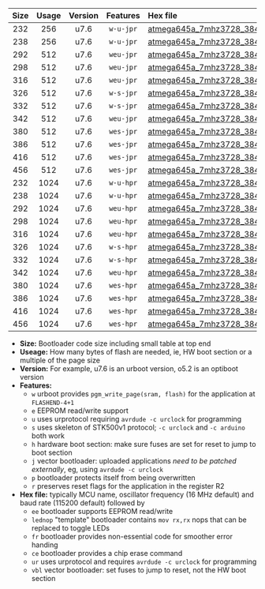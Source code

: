 |Size|Usage|Version|Features|Hex file|
|:-:|:-:|:-:|:-:|:--|
|232|256|u7.6|`w-u-jpr`|[atmega645a_7mhz3728_38400bps_ur_vbl.hex](https://raw.githubusercontent.com/stefanrueger/urboot/main//atmega645a_7mhz3728_38400bps_ur_vbl.hex)|
|238|256|u7.6|`w-u-jpr`|[atmega645a_7mhz3728_38400bps_lednop_ur_vbl.hex](https://raw.githubusercontent.com/stefanrueger/urboot/main//atmega645a_7mhz3728_38400bps_lednop_ur_vbl.hex)|
|292|512|u7.6|`weu-jpr`|[atmega645a_7mhz3728_38400bps_ee_ur_vbl.hex](https://raw.githubusercontent.com/stefanrueger/urboot/main//atmega645a_7mhz3728_38400bps_ee_ur_vbl.hex)|
|298|512|u7.6|`weu-jpr`|[atmega645a_7mhz3728_38400bps_ee_lednop_ur_vbl.hex](https://raw.githubusercontent.com/stefanrueger/urboot/main//atmega645a_7mhz3728_38400bps_ee_lednop_ur_vbl.hex)|
|316|512|u7.6|`weu-jpr`|[atmega645a_7mhz3728_38400bps_ee_lednop_fr_ur_vbl.hex](https://raw.githubusercontent.com/stefanrueger/urboot/main//atmega645a_7mhz3728_38400bps_ee_lednop_fr_ur_vbl.hex)|
|326|512|u7.6|`w-s-jpr`|[atmega645a_7mhz3728_38400bps_vbl.hex](https://raw.githubusercontent.com/stefanrueger/urboot/main//atmega645a_7mhz3728_38400bps_vbl.hex)|
|332|512|u7.6|`w-s-jpr`|[atmega645a_7mhz3728_38400bps_lednop_vbl.hex](https://raw.githubusercontent.com/stefanrueger/urboot/main//atmega645a_7mhz3728_38400bps_lednop_vbl.hex)|
|342|512|u7.6|`weu-jpr`|[atmega645a_7mhz3728_38400bps_ee_lednop_fr_ce_ur_vbl.hex](https://raw.githubusercontent.com/stefanrueger/urboot/main//atmega645a_7mhz3728_38400bps_ee_lednop_fr_ce_ur_vbl.hex)|
|380|512|u7.6|`wes-jpr`|[atmega645a_7mhz3728_38400bps_ee_vbl.hex](https://raw.githubusercontent.com/stefanrueger/urboot/main//atmega645a_7mhz3728_38400bps_ee_vbl.hex)|
|386|512|u7.6|`wes-jpr`|[atmega645a_7mhz3728_38400bps_ee_lednop_vbl.hex](https://raw.githubusercontent.com/stefanrueger/urboot/main//atmega645a_7mhz3728_38400bps_ee_lednop_vbl.hex)|
|416|512|u7.6|`wes-jpr`|[atmega645a_7mhz3728_38400bps_ee_lednop_fr_vbl.hex](https://raw.githubusercontent.com/stefanrueger/urboot/main//atmega645a_7mhz3728_38400bps_ee_lednop_fr_vbl.hex)|
|456|512|u7.6|`wes-jpr`|[atmega645a_7mhz3728_38400bps_ee_lednop_fr_ce_vbl.hex](https://raw.githubusercontent.com/stefanrueger/urboot/main//atmega645a_7mhz3728_38400bps_ee_lednop_fr_ce_vbl.hex)|
|232|1024|u7.6|`w-u-hpr`|[atmega645a_7mhz3728_38400bps_ur.hex](https://raw.githubusercontent.com/stefanrueger/urboot/main//atmega645a_7mhz3728_38400bps_ur.hex)|
|238|1024|u7.6|`w-u-hpr`|[atmega645a_7mhz3728_38400bps_lednop_ur.hex](https://raw.githubusercontent.com/stefanrueger/urboot/main//atmega645a_7mhz3728_38400bps_lednop_ur.hex)|
|292|1024|u7.6|`weu-hpr`|[atmega645a_7mhz3728_38400bps_ee_ur.hex](https://raw.githubusercontent.com/stefanrueger/urboot/main//atmega645a_7mhz3728_38400bps_ee_ur.hex)|
|298|1024|u7.6|`weu-hpr`|[atmega645a_7mhz3728_38400bps_ee_lednop_ur.hex](https://raw.githubusercontent.com/stefanrueger/urboot/main//atmega645a_7mhz3728_38400bps_ee_lednop_ur.hex)|
|316|1024|u7.6|`weu-hpr`|[atmega645a_7mhz3728_38400bps_ee_lednop_fr_ur.hex](https://raw.githubusercontent.com/stefanrueger/urboot/main//atmega645a_7mhz3728_38400bps_ee_lednop_fr_ur.hex)|
|326|1024|u7.6|`w-s-hpr`|[atmega645a_7mhz3728_38400bps.hex](https://raw.githubusercontent.com/stefanrueger/urboot/main//atmega645a_7mhz3728_38400bps.hex)|
|332|1024|u7.6|`w-s-hpr`|[atmega645a_7mhz3728_38400bps_lednop.hex](https://raw.githubusercontent.com/stefanrueger/urboot/main//atmega645a_7mhz3728_38400bps_lednop.hex)|
|342|1024|u7.6|`weu-hpr`|[atmega645a_7mhz3728_38400bps_ee_lednop_fr_ce_ur.hex](https://raw.githubusercontent.com/stefanrueger/urboot/main//atmega645a_7mhz3728_38400bps_ee_lednop_fr_ce_ur.hex)|
|380|1024|u7.6|`wes-hpr`|[atmega645a_7mhz3728_38400bps_ee.hex](https://raw.githubusercontent.com/stefanrueger/urboot/main//atmega645a_7mhz3728_38400bps_ee.hex)|
|386|1024|u7.6|`wes-hpr`|[atmega645a_7mhz3728_38400bps_ee_lednop.hex](https://raw.githubusercontent.com/stefanrueger/urboot/main//atmega645a_7mhz3728_38400bps_ee_lednop.hex)|
|416|1024|u7.6|`wes-hpr`|[atmega645a_7mhz3728_38400bps_ee_lednop_fr.hex](https://raw.githubusercontent.com/stefanrueger/urboot/main//atmega645a_7mhz3728_38400bps_ee_lednop_fr.hex)|
|456|1024|u7.6|`wes-hpr`|[atmega645a_7mhz3728_38400bps_ee_lednop_fr_ce.hex](https://raw.githubusercontent.com/stefanrueger/urboot/main//atmega645a_7mhz3728_38400bps_ee_lednop_fr_ce.hex)|

- **Size:** Bootloader code size including small table at top end
- **Useage:** How many bytes of flash are needed, ie, HW boot section or a multiple of the page size
- **Version:** For example, u7.6 is an urboot version, o5.2 is an optiboot version
- **Features:**
  + `w` urboot provides `pgm_write_page(sram, flash)` for the application at `FLASHEND-4+1`
  + `e` EEPROM read/write support
  + `u` uses urprotocol requiring `avrdude -c urclock` for programming
  + `s` uses skeleton of STK500v1 protocol; `-c urclock` and `-c arduino` both work
  + `h` hardware boot section: make sure fuses are set for reset to jump to boot section
  + `j` vector bootloader: uploaded applications *need to be patched externally*, eg, using `avrdude -c urclock`
  + `p` bootloader protects itself from being overwritten
  + `r` preserves reset flags for the application in the register R2
- **Hex file:** typically MCU name, oscillator frequency (16 MHz default) and baud rate (115200 default) followed by
  + `ee` bootloader supports EEPROM read/write
  + `lednop` "template" bootloader contains `mov rx,rx` nops that can be replaced to toggle LEDs
  + `fr` bootloader provides non-essential code for smoother error handing
  + `ce` bootloader provides a chip erase command
  + `ur` uses urprotocol and requires `avrdude -c urclock` for programming
  + `vbl` vector bootloader: set fuses to jump to reset, not the HW boot section
